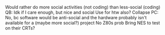 Would rather do more social activities (not coding) than less-social (coding)
	QB: Idk if I care enough, but nice and social
		Use for htw also?
	Collapse PC: No, bc software would be anti-social and the hardware probably isn't available for a (maybe more social?) project
		No Z80s prob
Bring NES to test on their CRTs?